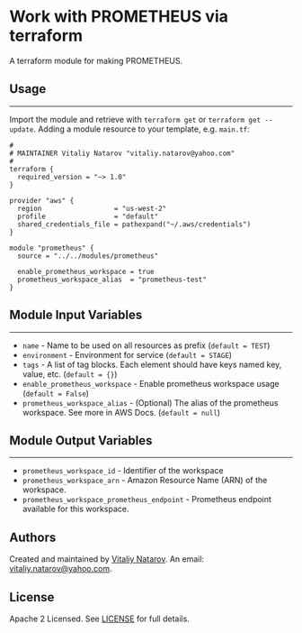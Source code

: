 # Work with PROMETHEUS via terraform

A terraform module for making PROMETHEUS.


## Usage
----------------------
Import the module and retrieve with ```terraform get``` or ```terraform get --update```. Adding a module resource to your template, e.g. `main.tf`:

```
#
# MAINTAINER Vitaliy Natarov "vitaliy.natarov@yahoo.com"
#
terraform {
  required_version = "~> 1.0"
}

provider "aws" {
  region                  = "us-west-2"
  profile                 = "default"
  shared_credentials_file = pathexpand("~/.aws/credentials")
}

module "prometheus" {
  source = "../../modules/prometheus"

  enable_prometheus_workspace = true
  prometheus_workspace_alias  = "prometheus-test"
}

```

## Module Input Variables
----------------------
- `name` - Name to be used on all resources as prefix (`default = TEST`)
- `environment` - Environment for service (`default = STAGE`)
- `tags` - A list of tag blocks. Each element should have keys named key, value, etc. (`default = {}`)
- `enable_prometheus_workspace` - Enable prometheus workspace usage (`default = False`)
- `prometheus_workspace_alias` - (Optional) The alias of the prometheus workspace. See more in AWS Docs. (`default = null`)

## Module Output Variables
----------------------
- `prometheus_workspace_id` - Identifier of the workspace
- `prometheus_workspace_arn` - Amazon Resource Name (ARN) of the workspace.
- `prometheus_workspace_prometheus_endpoint` - Prometheus endpoint available for this workspace.


## Authors

Created and maintained by [Vitaliy Natarov](https://github.com/SebastianUA). An email: [vitaliy.natarov@yahoo.com](vitaliy.natarov@yahoo.com).

## License

Apache 2 Licensed. See [LICENSE](https://github.com/SebastianUA/terraform/blob/master/LICENSE) for full details.
